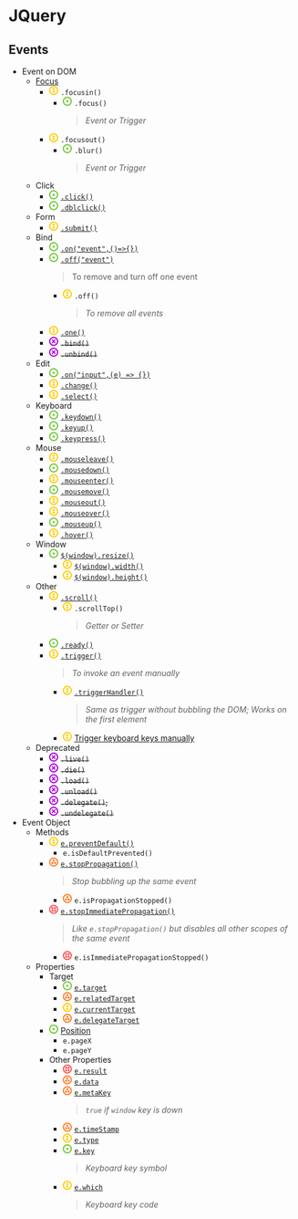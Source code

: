 # JQuery
## Events
- Event on DOM
    - [Focus](jq-focus.html)
        - ![](../../../-/2.png) `.focusin()`
            - ![](../../../-/1.png) `.focus()`
                > _Event or Trigger_
        - ![](../../../-/2.png) `.focusout()`
            - ![](../../../-/1.png) `.blur()`
                > _Event or Trigger_
    - Click
        - ![](../../../-/1.png) [`.click()`](jq-click.html)
        - ![](../../../-/1.png) [`.dblclick()`](jq-click.html)
    - Form
        - ![](../../../-/2.png) [`.submit()`](jq-form.html)
    - Bind
        - ![](../../../-/1.png) [`.on("event",()=>{})`](jq-bind-on.html)
        - ![](../../../-/1.png) [`.off("event")`](jq-bind-off.html)
            > To remove and turn off one event
            - ![](../../../-/2.png) `.off()`
                > _To remove all events_
        - ![](../../../-/2.png) [`.one()`](jq-bind-one.html)
        - ![](../../../-/x.png) ~~`.bind()`~~
        - ![](../../../-/x.png) ~~`.unbind()`~~
    - Edit
        - ![](../../../-/1.png) [`.on("input",(e) => {})`](jq-edit.html)
        - ![](../../../-/2.png) [`.change()`](jq-edit.html)
        - ![](../../../-/2.png) [`.select()`](jq-edit.html)
    - Keyboard
        - ![](../../../-/1.png) [`.keydown()`](jq-keyboard.html)
        - ![](../../../-/1.png) [`.keyup()`](jq-keyboard.html)
        - ![](../../../-/1.png) [`.keypress()`](jq-keyboard.html)
    - Mouse
        - ![](../../../-/2.png) [`.mouseleave()`](jq-mouse.html)
        - ![](../../../-/1.png) [`.mousedown()`](jq-mouse.html)
        - ![](../../../-/2.png) [`.mouseenter()`](jq-mouse.html)
        - ![](../../../-/1.png) [`.mousemove()`](jq-mouse.html)
        - ![](../../../-/2.png) [`.mouseout()`](jq-mouse.html)
        - ![](../../../-/2.png) [`.mouseover()`](jq-mouse.html)
        - ![](../../../-/1.png) [`.mouseup()`](jq-mouse.html)
        - ![](../../../-/2.png) [`.hover()`](jq-hover.html)
    - Window
        - ![](../../../-/1.png) [`$(window).resize()`](jq-resize.html)
            - ![](../../../-/2.png) [`$(window).width()`](jq-resize.html)
            - ![](../../../-/2.png) [`$(window).height()`](jq-resize.html)
    - Other
        - ![](../../../-/2.png) [`.scroll()`](jq-scroll.html)
            - ![](../../../-/2.png) `.scrollTop()`
                > _Getter or Setter_
        - ![](../../../-/1.png) [`.ready()`](jq-ready.html)
        - ![](../../../-/2.png) [`.trigger()`](jq-trigger.html) 
            > _To invoke an event manually_
            - ![](../../../-/2.png) [`.triggerHandler()`](jq-trigger-handler.html)
                > _Same as trigger without bubbling the DOM; Works on the first element_
            - ![](../../../-/2.png) [Trigger keyboard keys manually](jq-trigger-keyboard-key.html)
    - Deprecated
        - ![](../../../-/x.png) ~~`.live()`~~
        - ![](../../../-/x.png) ~~`.die()`~~
        - ![](../../../-/x.png) ~~`.load()`~~
        - ![](../../../-/x.png) ~~`.unload()`~~
        - ![](../../../-/x.png) ~~`.delegate()`,~~
        - ![](../../../-/x.png) ~~`.undelegate()`~~
- Event Object
    - Methods
        - ![](../../../-/2.png) [`e.preventDefault()`](jq-prevent-default.html)
            - `e.isDefaultPrevented()`
        - ![](../../../-/3.png) [`e.stopPropagation()`](jq-stop-propagation.html)
            > _Stop bubbling up the same event_
            - ![](../../../-/3.png) `e.isPropagationStopped()`
        - ![](../../../-/4.png) [`e.stopImmediatePropagation()`](jq-stop-immediate-propagation.html)
            > _Like `e.stopPropagation()` but disables all other scopes of the same event_
            - ![](../../../-/4.png) `e.isImmediatePropagationStopped()`
    - Properties
        - Target
            - ![](../../../-/1.png) [`e.target`](jq-edit.html)
            - ![](../../../-/3.png) [`e.relatedTarget`](jq-related-target.html)
            - ![](../../../-/2.png) [`e.currentTarget`](jq-target.html)
            - ![](../../../-/3.png) [`e.delegateTarget`](jq-target.html)
        - ![](../../../-/1.png) [Position](jq-mouse.html)
            - `e.pageX`
            - `e.pageY`
        - Other Properties
            - ![](../../../-/4.png) [`e.result`](jq-result.html)
            - ![](../../../-/3.png) [`e.data`](jq-data.html)
            - ![](../../../-/3.png) [`e.metaKey`](jq-keyboard.html)
                > _`true` if `window` key is down_
            - ![](../../../-/3.png) [`e.timeStamp`](jq-timestamp.html)
            - ![](../../../-/2.png) [`e.type`](jq-type.html)
            - ![](../../../-/1.png) [`e.key`](jq-keyboard.html)
                > _Keyboard key symbol_
            - ![](../../../-/2.png) [`e.which`](jq-keyboard.html)
                > _Keyboard key code_